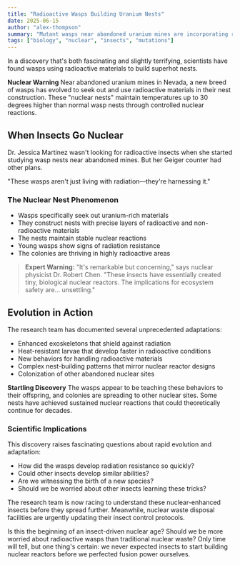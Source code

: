 ```yaml
---
title: "Radioactive Wasps Building Uranium Nests"
date: 2025-06-15
author: "alex-thompson"
summary: "Mutant wasps near abandoned uranium mines are incorporating radioactive materials into their nests, creating the world's first insect-made nuclear reactors."
tags: ["biology", "nuclear", "insects", "mutations"]
---
```


In a discovery that's both fascinating and slightly terrifying, scientists have found wasps using radioactive materials to build superhot nests.

<div class="callout">
<strong>Nuclear Warning</strong>
Near abandoned uranium mines in Nevada, a new breed of wasps has evolved to seek out and use radioactive materials in their nest construction. These "nuclear nests" maintain temperatures up to 30 degrees higher than normal wasp nests through controlled nuclear reactions.
</div>

## When Insects Go Nuclear

Dr. Jessica Martinez wasn't looking for radioactive insects when she started studying wasp nests near abandoned mines. But her Geiger counter had other plans.

<div class="pull-quote">
"These wasps aren't just living with radiation—they're harnessing it."
</div>

### The Nuclear Nest Phenomenon

- Wasps specifically seek out uranium-rich materials
- They construct nests with precise layers of radioactive and non-radioactive materials
- The nests maintain stable nuclear reactions
- Young wasps show signs of radiation resistance
- The colonies are thriving in highly radioactive areas

> **Expert Warning:** "It's remarkable but concerning," says nuclear physicist Dr. Robert Chen. "These insects have essentially created tiny, biological nuclear reactors. The implications for ecosystem safety are... unsettling."

## Evolution in Action

The research team has documented several unprecedented adaptations:

- Enhanced exoskeletons that shield against radiation
- Heat-resistant larvae that develop faster in radioactive conditions
- New behaviors for handling radioactive materials
- Complex nest-building patterns that mirror nuclear reactor designs
- Colonization of other abandoned nuclear sites

<div class="callout">
<strong>Startling Discovery</strong>
The wasps appear to be teaching these behaviors to their offspring, and colonies are spreading to other nuclear sites. Some nests have achieved sustained nuclear reactions that could theoretically continue for decades.
</div>

### Scientific Implications

This discovery raises fascinating questions about rapid evolution and adaptation:

- How did the wasps develop radiation resistance so quickly?
- Could other insects develop similar abilities?
- Are we witnessing the birth of a new species?
- Should we be worried about other insects learning these tricks?

The research team is now racing to understand these nuclear-enhanced insects before they spread further. Meanwhile, nuclear waste disposal facilities are urgently updating their insect control protocols.

Is this the beginning of an insect-driven nuclear age? Should we be more worried about radioactive wasps than traditional nuclear waste? Only time will tell, but one thing's certain: we never expected insects to start building nuclear reactors before we perfected fusion power ourselves.
